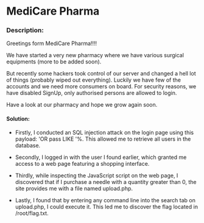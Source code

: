 # MediCare Pharma

### Description:
Greetings form MediCare Pharma!!!!

We have started a very new pharmacy where we have various surgical equipments (more to be added soon).

But recently some hackers took control of our server and changed a hell lot of things (probably wiped out everything). Luckily we have few of the accounts and we need more consumers on board. For security reasons, we have disabled SignUp, only authorised persons are allowed to login.

Have a look at our pharmacy and hope we grow again soon.

#### Solution:

- Firstly, I conducted an SQL injection attack on the login page using this payload: 'OR pass LIKE '%. This allowed me to retrieve all users in the database.

- Secondly, I logged in with the user I found earlier, which granted me access to a web page featuring a shopping interface.

- Thirdly, while inspecting the JavaScript script on the web page, I discovered that if I purchase a needle with a quantity greater than 0, the site provides me with a file named upload.php.

- Lastly, I found that by entering any command line into the search tab on upload.php, I could execute it. This led me to discover the flag located in /root/flag.txt.